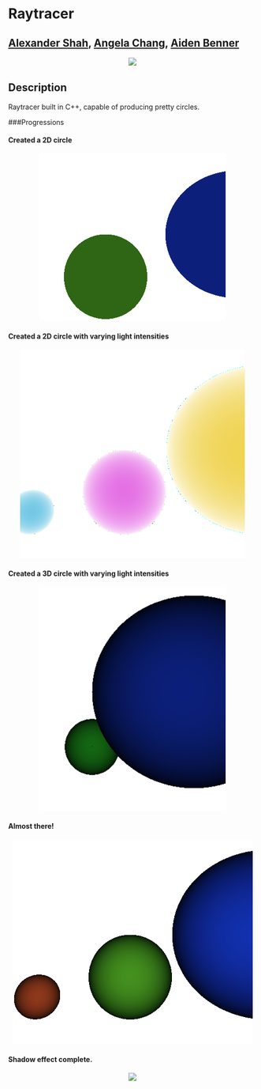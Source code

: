 
# Raytracer
## [Alexander Shah](github.com/ZanderShah), [Angela Chang](github.com/changangela), [Aiden Benner](github.com/aidenbenner)

<p align="center">
  <img src="https://puu.sh/uDBaY/7c9782375e.png">
</p>

## Description
Raytracer built in C++, capable of producing pretty circles.

###Progressions

#### Created a 2D circle
<p align="center">
  <img src="img/progression0.png">
</p>

#### Created a 2D circle with varying light intensities
<p align="center">
  <img src="img/progression1.png">
</p>

#### Created a 3D circle with varying light intensities
<p align="center">
  <img src="img/progression2.png">
</p>

#### Almost there!
<p align="center">
  <img src="img/progression3.png">
</p>

#### Shadow effect complete.
<p align="center">
  <img src="https://puu.sh/uDBaY/7c9782375e.png">
</p>


